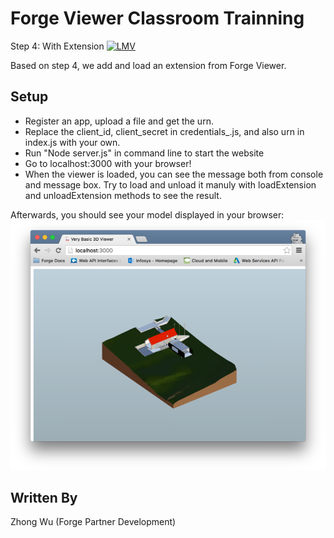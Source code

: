 # Forge Viewer Classroom Trainning 
Step 4: With Extension
[![LMV](https://img.shields.io/badge/Viewer-v1.2.23-green.svg)](https://developer.autodesk.com/api/view-and-data-api/)

Based on step 4, we add and load an extension from Forge Viewer. 

## Setup
- Register an app, upload a file and get the urn.
- Replace the client_id, client_secret in credentials_.js, and also urn in index.js with your own.
- Run "Node server.js" in command line to start the website
- Go to localhost:3000 with your browser!
- When the viewer is loaded, you can see the message both from console and message box. Try to load
  and unload it manuly with loadExtension and unloadExtension methods to see the result.

Afterwards, you should see your model displayed in your browser:
![](./screenshot.png)

## Written By
Zhong Wu (Forge Partner Development)
